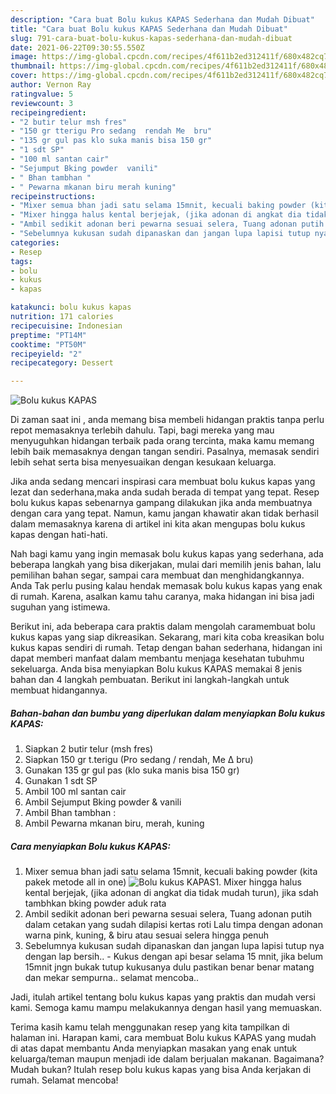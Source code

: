 ```yaml
---
description: "Cara buat Bolu kukus KAPAS Sederhana dan Mudah Dibuat"
title: "Cara buat Bolu kukus KAPAS Sederhana dan Mudah Dibuat"
slug: 791-cara-buat-bolu-kukus-kapas-sederhana-dan-mudah-dibuat
date: 2021-06-22T09:30:55.550Z
image: https://img-global.cpcdn.com/recipes/4f611b2ed312411f/680x482cq70/bolu-kukus-kapas-foto-resep-utama.jpg
thumbnail: https://img-global.cpcdn.com/recipes/4f611b2ed312411f/680x482cq70/bolu-kukus-kapas-foto-resep-utama.jpg
cover: https://img-global.cpcdn.com/recipes/4f611b2ed312411f/680x482cq70/bolu-kukus-kapas-foto-resep-utama.jpg
author: Vernon Ray
ratingvalue: 5
reviewcount: 3
recipeingredient:
- "2 butir telur msh fres"
- "150 gr tterigu Pro sedang  rendah Me  bru"
- "135 gr gul pas klo suka manis bisa 150 gr"
- "1 sdt SP"
- "100 ml santan cair"
- "Sejumput Bking powder  vanili"
- " Bhan tambhan "
- " Pewarna mkanan biru merah kuning"
recipeinstructions:
- "Mixer semua bhan jadi satu selama 15mnit, kecuali baking powder (kita pakek metode all in one)"
- "Mixer hingga halus kental berjejak, (jika adonan di angkat dia tidak mudah turun), jika sdah tambhkan bking powder aduk rata"
- "Ambil sedikit adonan beri pewarna sesuai selera, Tuang adonan putih dalam cetakan yang sudah dilapisi kertas roti Lalu timpa dengan adonan warna pink, kuning, &amp; biru atau sesuai selera hingga penuh"
- "Sebelumnya kukusan sudah dipanaskan dan jangan lupa lapisi tutup nya dengan lap bersih..  Kukus dengan api besar selama 15 mnit, jika belum 15mnit jngn bukak tutup kukusanya dulu pastikan benar benar matang dan mekar sempurna.. selamat mencoba.."
categories:
- Resep
tags:
- bolu
- kukus
- kapas

katakunci: bolu kukus kapas 
nutrition: 171 calories
recipecuisine: Indonesian
preptime: "PT14M"
cooktime: "PT50M"
recipeyield: "2"
recipecategory: Dessert

---
```



![Bolu kukus KAPAS](https://img-global.cpcdn.com/recipes/4f611b2ed312411f/680x482cq70/bolu-kukus-kapas-foto-resep-utama.jpg)

Di zaman  saat ini , anda memang bisa membeli hidangan praktis tanpa perlu repot memasaknya terlebih dahulu. Tapi, bagi mereka yang mau menyuguhkan hidangan terbaik pada orang tercinta, maka kamu memang lebih baik memasaknya dengan tangan sendiri. Pasalnya, memasak sendiri lebih sehat serta bisa menyesuaikan dengan kesukaan keluarga.

Jika anda sedang mencari inspirasi cara membuat bolu kukus kapas yang lezat dan sederhana,maka anda sudah berada di tempat yang tepat. Resep bolu kukus kapas  sebenarnya gampang dilakukan jika anda membuatnya dengan cara yang tepat. Namun, kamu jangan khawatir akan tidak berhasil dalam memasaknya 
karena di artikel ini kita akan mengupas bolu kukus kapas dengan hati-hati.  



Nah bagi kamu yang ingin memasak bolu kukus kapas yang sederhana, ada beberapa langkah yang bisa dikerjakan, mulai dari memilih jenis bahan, lalu pemilihan bahan segar, sampai cara membuat dan menghidangkannya. Anda Tak perlu pusing kalau hendak memasak bolu kukus kapas yang enak di rumah. Karena, asalkan kamu  tahu caranya, maka hidangan ini bisa jadi suguhan yang istimewa.

Berikut ini, ada beberapa cara praktis  dalam mengolah caramembuat bolu kukus kapas yang siap dikreasikan. Sekarang, mari kita coba kreasikan bolu kukus kapas sendiri di rumah. Tetap dengan bahan sederhana, hidangan ini dapat memberi manfaat dalam membantu menjaga kesehatan tubuhmu sekeluarga. Anda bisa menyiapkan Bolu kukus KAPAS memakai 8 jenis bahan dan 4 langkah pembuatan. Berikut ini langkah-langkah untuk membuat hidangannya.

<!--inarticleads1-->

##### Bahan-bahan dan bumbu yang diperlukan dalam menyiapkan Bolu kukus KAPAS:

1. Siapkan 2 butir telur (msh fres)
1. Siapkan 150 gr t.terigu (Pro sedang / rendah, Me ∆ bru)
1. Gunakan 135 gr gul pas (klo suka manis bisa 150 gr)
1. Gunakan 1 sdt SP
1. Ambil 100 ml santan cair
1. Ambil Sejumput Bking powder &amp; vanili
1. Ambil  Bhan tambhan :
1. Ambil  Pewarna mkanan biru, merah, kuning




<!--inarticleads2-->

##### Cara menyiapkan Bolu kukus KAPAS:

1. Mixer semua bhan jadi satu selama 15mnit, kecuali baking powder (kita pakek metode all in one)
<img src="https://img-global.cpcdn.com/steps/a0a0385cc1fdcb8a/160x128cq70/bolu-kukus-kapas-langkah-memasak-1-foto.jpg" alt="Bolu kukus KAPAS">1. Mixer hingga halus kental berjejak, (jika adonan di angkat dia tidak mudah turun), jika sdah tambhkan bking powder aduk rata
1. Ambil sedikit adonan beri pewarna sesuai selera, Tuang adonan putih dalam cetakan yang sudah dilapisi kertas roti Lalu timpa dengan adonan warna pink, kuning, &amp; biru atau sesuai selera hingga penuh
1. Sebelumnya kukusan sudah dipanaskan dan jangan lupa lapisi tutup nya dengan lap bersih..  - Kukus dengan api besar selama 15 mnit, jika belum 15mnit jngn bukak tutup kukusanya dulu pastikan benar benar matang dan mekar sempurna.. selamat mencoba..




Jadi, itulah artikel tentang  bolu kukus kapas  yang praktis dan mudah versi kami. Semoga kamu mampu melakukannya dengan hasil yang memuaskan. 

Terima kasih kamu telah menggunakan resep yang kita tampilkan di halaman ini. Harapan kami, cara membuat  Bolu kukus KAPAS yang mudah di atas dapat membantu Anda menyiapkan masakan yang enak untuk keluarga/teman maupun menjadi ide dalam berjualan makanan. Bagaimana? Mudah bukan? Itulah resep bolu kukus kapas yang bisa Anda kerjakan di rumah. Selamat mencoba!

